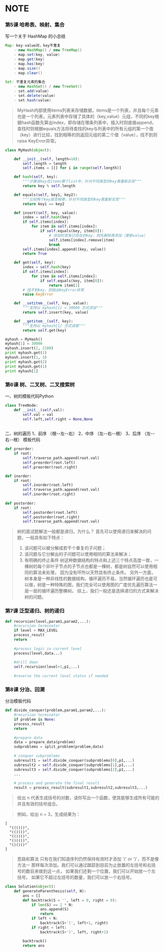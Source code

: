 # NOTE
### 第5课 哈希表、映射、集合
写一个关于 HashMap 的小总结
```java
Map: key-value对，key不重复
    - new HashMap() / new TreeMap()
    - map.set(key, value)
    - map.get(key)
    - map.has(key)
    - map.size()
    - map.clear()
    
Set: 不重复元素的集合
    - new HashSet() / new TreeSet()
    - set.add(value)
    - set.delete(value)
    - set.hash(value)
```
>MyHash内部使用items列表来存储数据，items是一个列表，并且每个元素也是一个列表，元素列表中存储了具体的（key,value）元组，不同的key根据hash函数先算出index，即存储在哪条列表中，插入时则直接append，查找时则根据equals方法将待查找的key与列表中的所有元组的第一个值（key）进行比较，找到相等的则返回元组的第二个值（value），找不到则raise KeyError异常。

```python
class MyHash(object):

    def __init__(self, length=10):
        self.length = length
        self.items = [[] for i in range(self.length)]

    def hash(self, key):
        """计算该key在items哪个list中，针对不同类型的key需重新实现"""
        return key % self.length

    def equals(self, key1, key2):
        """比较两个key是否相等，针对不同类型的key需重新实现"""
        return key1 == key2

    def insert(self, key, value):
        index = self.hash(key)
        if self.items[index]:
            for item in self.items[index]:
                if self.equals(key, item[0]):
                    # 添加时若有已存在的key，则先删除再添加（更新value）
                    self.items[index].remove(item)
                    break
        self.items[index].append((key, value))
        return True

    def get(self, key):
        index = self.hash(key)
        if self.items[index]:
            for item in self.items[index]:
                if self.equals(key, item[0]):
                    return item[1]
        # 找不到key，则抛出KeyError异常
        raise KeyError

    def __setitem__(self, key, value):
        """支持以 myhash[1] = 30000 方式添加"""
        return self.insert(key, value)

    def __getitem__(self, key):
        """支持以 myhash[1] 方式读取"""    
        return self.get(key)

myhash = MyHash()
myhash[1] = 30000
myhash.insert(2, 2100)
print myhash.get(1)
myhash.insert(1, 3)
print myhash.get(2)
print myhash.get(1)
print myhash[1]
```

### 第6课 树、二叉树、二叉搜索树
一、树的模板代码Python
```python
class TreeNode:
    def __init__(self,val):
        self.val = val
        self.left,self.right = None,None
       
```
二、树的遍历
1、前序 （根--左--右）
2、中序 （左--右--根）
3、后序 （左--右--根）
模板代码
```python
def preorder:
    if root:
        self.traverse_path.append(root.val)
        self.preorder(root.left)
        self.preorder(root.right)

def inorder:
    if root:
        self.inorder(root.left)
        self.traverse_path.append(root.val)
        self.inorder(root.right)
        
def postorder:
    if root:
        self.postorder(root.left)
        self.postorder(root.right)
        self.traverse_path.append(root.val)
```
>树的面试题解法一般都是递归，为什么？
首先可以使用递归来解决的问题，一般具有如下特点： 
>1. 该问题可以被分解成若干个重复的子问题； 
>2. 该问题与它分解出的子问题可以使用相同的算法来解决； 
>3. 有明确的终止条件 
>树这种数据结构的特点和上述三个特点高度一致，一棵树的每个非叶子节点的子节点也都是一棵树，都是树自然可以使用相同的算法来处理，
因为没有环所以天然具有终止条件。 另外一方面，树本身是一种非线性的数据结构，循环遍历不易。当然循环遍历也是可以做，树是一种特殊的图，我们完全可以使用图的广度优先遍历算法一层一层的循环遍历整棵树。 综上，我们一般还是选择递归的方式来解决树的问题。
### 第7课 泛型递归、树的递归
```python
def recursion(level,param1,param2,...):
    #recursion terminator
    if level > MAX_LEVEL
    process_result
    return
    
    #process logic in current level
    process(level,data...)
    
    #drill down
    self.recursion(level+1,p1,...)
    
    #reverse the current level status if needed
```
### 第8课 分治、回溯

分治模板代码
```python
def divide_conquer(problem,param1,param2,...):
    #recursion terminator
    if problem is None: 
    process_result
    return
    
    #prepare data 
    data = prepare_data(preblem)
    subproblems = split_problem(problem,data)
    
    # conquer subproblems
    subresult1 = self.divide_conquer(subproblems[0],p1,...)
    subresult2 = self.divide_conquer(subproblems[1],p1,...)
    subresult3 = self.divide_conquer(subproblems[2],p1,...)
    ...
    
    # process and generate the final result
    result = process_result(subresult1,subresult2,subresult3,...)
```

>给出 n 代表生成括号的对数，请你写出一个函数，使其能够生成所有可能的并且有效的括号组合。

>例如，给出 n = 3，生成结果为：
```
[
  "((()))",
  "(()())",
  "(())()",
  "()(())",
  "()()()"
]
```

>思路和算法
>只有在我们知道序列仍然保持有效时才添加 '(' or ')'，而不是像 方法一 那样每次添加。我们可以通过跟踪到目前为止放置的左括号和右括号的数目来做到这一点，
>如果我们还剩一个位置，我们可以开始放一个左括号。 如果它不超过左括号的数量，我们可以放一个右括号。
>
```python
class Solution(object):
    def generateParenthesis(self, N):
        ans = []
        def backtrack(S = '', left = 0, right = 0):
            if len(S) == 2 * N:
                ans.append(S)
                return
            if left < N:
                backtrack(S+'(', left+1, right)
            if right < left:
                backtrack(S+')', left, right+1)

        backtrack()
        return ans
```
  

